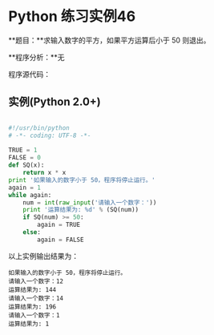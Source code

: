 Python 练习实例46
=============


**题目：**求输入数字的平方，如果平方运算后小于 50 则退出。

**程序分析：**无

程序源代码：

实例(Python 2.0+)
---------------

```python

#!/usr/bin/python
# -*- coding: UTF-8 -*-
 
TRUE = 1
FALSE = 0
def SQ(x):
    return x * x
print '如果输入的数字小于 50，程序将停止运行。'
again = 1
while again:
    num = int(raw_input('请输入一个数字：'))
    print '运算结果为: %d' % (SQ(num))
    if SQ(num) >= 50:
        again = TRUE
    else:
        again = FALSE

```

以上实例输出结果为：

```
如果输入的数字小于 50，程序将停止运行。
请输入一个数字：12
运算结果为: 144
请输入一个数字：14
运算结果为: 196
请输入一个数字：1
运算结果为: 1
```



